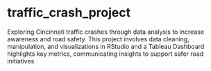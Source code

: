 # traffic_crash_project
Exploring Cincinnati traffic crashes through data analysis to increase awareness and road safety. This project involves data cleaning, manipulation, and visualizations in RStudio and a Tableau Dashboard highlights key metrics, communicating insights to support safer road initiatives
